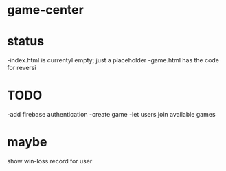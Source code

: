 # game-center

# status
-index.html is currentyl empty; just a placeholder
-game.html has the code for reversi

# TODO
-add firebase authentication
-create game
-let users join available games

# maybe
show win-loss record for user
